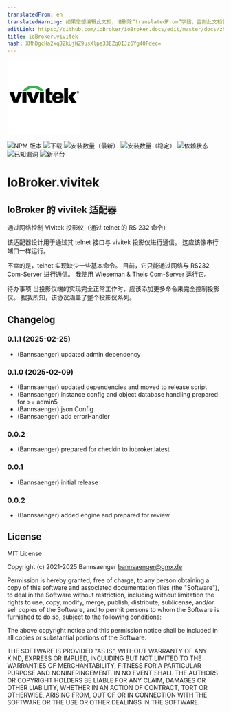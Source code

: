 ```yaml
---
translatedFrom: en
translatedWarning: 如果您想编辑此文档，请删除“translatedFrom”字段，否则此文档将再次自动翻译
editLink: https://github.com/ioBroker/ioBroker.docs/edit/master/docs/zh-cn/adapterref/iobroker.vivitek/README.md
title: ioBroker.vivitek
hash: XMhDgcHa2xqJZkUjWZ9usXlpe33EZqQIJz6Yg40Pdec=
---
```

![标识](../../../en/adapterref/iobroker.vivitek/admin/vivitek.png)

![NPM 版本](http://img.shields.io/npm/v/iobroker.vivitek.svg)
![下载](https://img.shields.io/npm/dm/iobroker.vivitek.svg)
![安装数量（最新）](http://iobroker.live/badges/vivitek-installed.svg)
![安装数量（稳定）](http://iobroker.live/badges/vivitek-stable.svg)
![依赖状态](https://img.shields.io/david/Bannsaenger/iobroker.vivitek.svg)
![已知漏洞](https://snyk.io/test/github/Bannsaenger/ioBroker.vivitek/badge.svg)
![新平台](https://nodei.co/npm/iobroker.vivitek.png?downloads=true)

# IoBroker.vivitek
## IoBroker 的 vivitek 适配器
通过网络控制 Vivitek 投影仪（通过 telnet 的 RS 232 命令）

该适配器设计用于通过其 telnet 接口与 vivitek 投影仪进行通信。
这应该像串行端口一样运行。

不幸的是，telnet 实现缺少一些基本命令。
目前，它只能通过网络与 RS232 Com-Server 进行通信。
我使用 Wieseman & Theis Com-Server 运行它。

待办事项
当投影仪端的实现完全正常工作时，应该添加更多命令来完全控制投影仪。
据我所知，该协议涵盖了整个投影仪系列。

## Changelog
<!--
    Placeholder for the next version (at the beginning of the line):
    ### **WORK IN PROGRESS**
-->
### 0.1.1 (2025-02-25)
* (Bannsaenger) updated admin dependency

### 0.1.0 (2025-02-09)
* (Bannsaenger) updated dependencies and moved to release script
* (Bannsaenger) instance config and object database handling prepared for >= admin5
* (Bannsaenger) json Config
* (Bannsaenger) add errorHandler

### 0.0.2
* (Bannsaenger) prepared for checkin to iobroker.latest

### 0.0.1
* (Bannsaenger) initial release

### 0.0.2
* (Bannsaenger) added engine and prepared for review

## License
MIT License

Copyright (c) 2021-2025 Bannsaenger <bannsaenger@gmx.de>

Permission is hereby granted, free of charge, to any person obtaining a copy
of this software and associated documentation files (the "Software"), to deal
in the Software without restriction, including without limitation the rights
to use, copy, modify, merge, publish, distribute, sublicense, and/or sell
copies of the Software, and to permit persons to whom the Software is
furnished to do so, subject to the following conditions:

The above copyright notice and this permission notice shall be included in all
copies or substantial portions of the Software.

THE SOFTWARE IS PROVIDED "AS IS", WITHOUT WARRANTY OF ANY KIND, EXPRESS OR
IMPLIED, INCLUDING BUT NOT LIMITED TO THE WARRANTIES OF MERCHANTABILITY,
FITNESS FOR A PARTICULAR PURPOSE AND NONINFRINGEMENT. IN NO EVENT SHALL THE
AUTHORS OR COPYRIGHT HOLDERS BE LIABLE FOR ANY CLAIM, DAMAGES OR OTHER
LIABILITY, WHETHER IN AN ACTION OF CONTRACT, TORT OR OTHERWISE, ARISING FROM,
OUT OF OR IN CONNECTION WITH THE SOFTWARE OR THE USE OR OTHER DEALINGS IN THE
SOFTWARE.